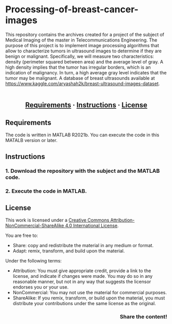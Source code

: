 # Processing-of-breast-cancer-images

This repository contains the archives created for a project of the subject of Medical Imaging of the master in Telecommunications Engineering.
The purpose of this project is to implement image processing algorithms that allow to characterize tumors in ultrasound images to determine if they are benign or malignant. Specifically, we will measure two characteristics: density (perimeter squared between area) and the average level of gray. A high density implies that the tumor has irregular borders, which is an indication of malignancy. In turn, a high average gray level indicates that the tumor may be malignant. A database of breast ultrasounds available at
https://www.kaggle.com/aryashah2k/breast-ultrasound-images-dataset.
<br /> <br />

<h2 align = center>
	<a href="#about">Requirements</a>
	<span> · </span>
	<a href="#instructions">Instructions</a>
	<span> · </span>
	<a href="#license">License</a>
</h2>

## Requirements
The code is written in MATLAB R2021b. You can execute the code in this MATALB version or later.

## Instructions

### 1. Download the repository with the subject and the MATLAB code.

### 2. Execute the code in MATLAB. 

## License
This work is licensed under a [Creative Commons Attribution-NonCommercial-ShareAlike 4.0 International License](http://creativecommons.org/licenses/by-nc-sa/4.0/).

You are free to:
* Share: copy and redistribute the material in any medium or format.
* Adapt: remix, transform, and build upon the material.

Under the following terms:
* Attribution: You must give appropriate credit, provide a link to the license, and indicate if changes were made. You may do so in any reasonable manner, but not in any way that suggests the licensor endorses you or your use.
* NonCommercial: You may not use the material for commercial purposes.
* ShareAlike: If you remix, transform, or build upon the material, you must distribute your contributions under the same license as the original.

<h3 align = right>Share the content!</h3>
